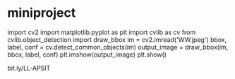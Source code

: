 # miniproject
import cv2
import matplotlib.pyplot as plt
import cvlib as cv
from cvlib.object_detection import draw_bbox
im = cv2.imread('WW.jpeg')
bbox, label, conf = cv.detect_common_objects(im)
output_image = draw_bbox(im, bbox, label, conf)
plt.imshow(output_image)
plt.show()




bit.ly/LL-APSIT
